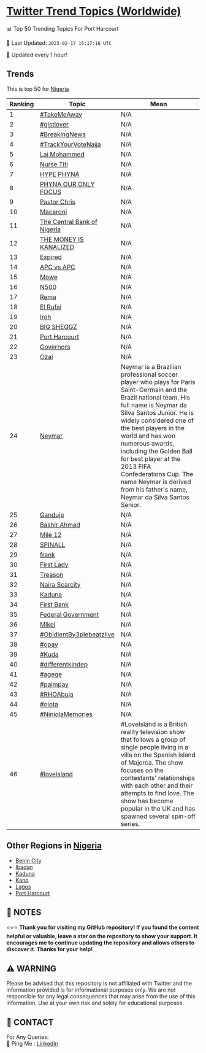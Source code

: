 [Twitter Trend Topics (Worldwide)](https://github.com/ErcinDedeoglu/Twitter-Trend-Topics)
==========


📊 Top 50 Trending Topics For Port Harcourt

📆 Last Updated: `2023-02-17 15:17:16 UTC`

🔧 Updated every 1 hour!


## Trends

This is top 50 for [Nigeria](</Nigeria>)

| Ranking | Topic | Mean |
| ------- | ------------ | ------------ |
| 1 | [#TakeMeAway](http://twitter.com/search?q=%23TakeMeAway) | N/A |
| 2 | [#gistlover](http://twitter.com/search?q=%23gistlover) | N/A |
| 3 | [#BreakingNews](http://twitter.com/search?q=%23BreakingNews) | N/A |
| 4 | [#TrackYourVoteNaija](http://twitter.com/search?q=%23TrackYourVoteNaija) | N/A |
| 5 | [Lai Mohammed](http://twitter.com/search?q=Lai+Mohammed) | N/A |
| 6 | [Nurse Titi](http://twitter.com/search?q=Nurse+Titi) | N/A |
| 7 | [HYPE PHYNA](http://twitter.com/search?q=HYPE+PHYNA) | N/A |
| 8 | [PHYNA OUR ONLY FOCUS](http://twitter.com/search?q=PHYNA+OUR+ONLY+FOCUS) | N/A |
| 9 | [Pastor Chris](http://twitter.com/search?q=Pastor+Chris) | N/A |
| 10 | [Macaroni](http://twitter.com/search?q=Macaroni) | N/A |
| 11 | [The Central Bank of Nigeria](http://twitter.com/search?q=The+Central+Bank+of+Nigeria) | N/A |
| 12 | [THE MONEY IS KANALIZED](http://twitter.com/search?q=THE+MONEY+IS+KANALIZED) | N/A |
| 13 | [Expired](http://twitter.com/search?q=Expired) | N/A |
| 14 | [APC vs APC](http://twitter.com/search?q=APC+vs+APC) | N/A |
| 15 | [Mowe](http://twitter.com/search?q=Mowe) | N/A |
| 16 | [N500](http://twitter.com/search?q=N500) | N/A |
| 17 | [Rema](http://twitter.com/search?q=Rema) | N/A |
| 18 | [El Rufai](http://twitter.com/search?q=El+Rufai) | N/A |
| 19 | [Iroh](http://twitter.com/search?q=Iroh) | N/A |
| 20 | [BIG SHEGGZ](http://twitter.com/search?q=BIG+SHEGGZ) | N/A |
| 21 | [Port Harcourt](http://twitter.com/search?q=Port+Harcourt) | N/A |
| 22 | [Governors](http://twitter.com/search?q=Governors) | N/A |
| 23 | [Ozai](http://twitter.com/search?q=Ozai) | N/A |
| 24 | [Neymar](http://twitter.com/search?q=Neymar) | Neymar is a Brazilian professional soccer player who plays for Paris Saint-Germain and the Brazil national team. His full name is Neymar da Silva Santos Junior. He is widely considered one of the best players in the world and has won numerous awards, including the Golden Ball for best player at the 2013 FIFA Confederations Cup. The name Neymar is derived from his father's name, Neymar da Silva Santos Senior. |
| 25 | [Ganduje](http://twitter.com/search?q=Ganduje) | N/A |
| 26 | [Bashir Ahmad](http://twitter.com/search?q=Bashir+Ahmad) | N/A |
| 27 | [Mile 12](http://twitter.com/search?q=Mile+12) | N/A |
| 28 | [SPINALL](http://twitter.com/search?q=SPINALL) | N/A |
| 29 | [frank](http://twitter.com/search?q=frank) | N/A |
| 30 | [First Lady](http://twitter.com/search?q=First+Lady) | N/A |
| 31 | [Treason](http://twitter.com/search?q=Treason) | N/A |
| 32 | [Naira Scarcity](http://twitter.com/search?q=Naira+Scarcity) | N/A |
| 33 | [Kaduna](http://twitter.com/search?q=Kaduna) | N/A |
| 34 | [First Bank](http://twitter.com/search?q=First+Bank) | N/A |
| 35 | [Federal Government](http://twitter.com/search?q=Federal+Government) | N/A |
| 36 | [Mikel](http://twitter.com/search?q=Mikel) | N/A |
| 37 | [#ObidientBy3plebeatzlive](http://twitter.com/search?q=%23ObidientBy3plebeatzlive) | N/A |
| 38 | [#opay](http://twitter.com/search?q=%23opay) | N/A |
| 39 | [#Kuda](http://twitter.com/search?q=%23Kuda) | N/A |
| 40 | [#differentkindep](http://twitter.com/search?q=%23differentkindep) | N/A |
| 41 | [#agege](http://twitter.com/search?q=%23agege) | N/A |
| 42 | [#palmpay](http://twitter.com/search?q=%23palmpay) | N/A |
| 43 | [#RHOAbuja](http://twitter.com/search?q=%23RHOAbuja) | N/A |
| 44 | [#ojota](http://twitter.com/search?q=%23ojota) | N/A |
| 45 | [#NiniolaMemories](http://twitter.com/search?q=%23NiniolaMemories) | N/A |
| 46 | [#loveisland](http://twitter.com/search?q=%23loveisland) | #LoveIsland is a British reality television show that follows a group of single people living in a villa on the Spanish island of Majorca. The show focuses on the contestants' relationships with each other and their attempts to find love. The show has become popular in the UK and has spawned several spin-off series. |



## Other Regions in [Nigeria](</Nigeria>)

* [Benin City](</Nigeria/Benin City.md>)
* [Ibadan](</Nigeria/Ibadan.md>)
* [Kaduna](</Nigeria/Kaduna.md>)
* [Kano](</Nigeria/Kano.md>)
* [Lagos](</Nigeria/Lagos.md>)
* [Port Harcourt](</Nigeria/Port Harcourt.md>)



## 📝 NOTES

⭐⭐⭐ **Thank you for visiting my GitHub repository! If you found the content helpful or valuable, leave a star on the repository to show your support. It encourages me to continue updating the repository and allows others to discover it. Thanks for your help!**


## ⚠️ WARNING

Please be advised that this repository is not affiliated with Twitter and the information provided is for informational purposes only. We are not responsible for any legal consequences that may arise from the use of this information. Use at your own risk and solely for educational purposes.


## 📨 CONTACT

 For Any Queries:  
            🏓 Ping Me : [LinkedIn](https://www.linkedin.com/in/ercindedeoglu/)
